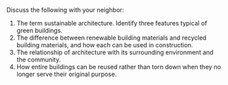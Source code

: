 Discuss the following with your neighbor:

1. The term sustainable architecture. Identify three features typical of green buildings.
1. The difference between renewable building materials and recycled building materials, and how each can be used in construction.
1. The relationship of architecture with its surrounding environment and the community.
1. How entire buildings can be reused rather than torn down when they no longer serve their original purpose.
